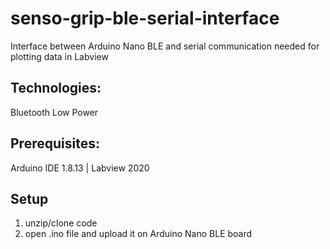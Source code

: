 senso-grip-ble-serial-interface
============

Interface between Arduino Nano BLE and serial communication needed for plotting data in Labview

Technologies:
-------------

Bluetooth Low Power

Prerequisites:
-------------
 
Arduino IDE 1.8.13 | 
Labview 2020

Setup
-----

 1. unzip/clone code
 2. open .ino file and upload it on Arduino Nano BLE board
